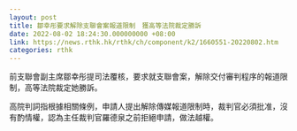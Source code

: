 ```yaml
---
layout: post
title: 鄒幸彤要求解除支聯會案報道限制　獲高等法院裁定勝訴
date: 2022-08-02 18:24:30.000000000 +08:00
link: https://news.rthk.hk/rthk/ch/component/k2/1660551-20220802.htm
categories: rthk
---
```


前支聯會副主席鄒幸彤提司法覆核，要求就支聯會案，解除交付審判程序的報道限制，高等法院裁定她勝訴。

高院判詞指根據相關條例，申請人提出解除傳媒報道限制時，裁判官必須批准，沒有酌情權，認為主任裁判官羅德泉之前拒絕申請，做法越權。
